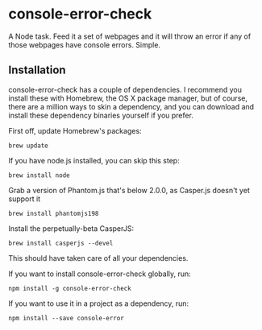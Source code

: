 # console-error-check
A Node task. Feed it a set of webpages and it will throw an error if any of those webpages have console errors. Simple.

## Installation
console-error-check has a couple of dependencies. I recommend you install these with Homebrew, the OS X package manager, but of course, there are a million ways to skin a dependency, and you can download and install these dependency binaries yourself if you prefer.

First off, update Homebrew's packages:

```
brew update
```

If you have node.js installed, you can skip this step:

```
brew install node
```

Grab a version of Phantom.js that's below 2.0.0, as Casper.js doesn't yet support it

```
brew install phantomjs198
```

Install the perpetually-beta CasperJS:

```
brew install casperjs --devel
```

This should have taken care of all your dependencies.

If you want to install console-error-check globally, run:

```
npm install -g console-error-check
```

If you want to use it in a project as a dependency, run:

```
npm install --save console-error
```
